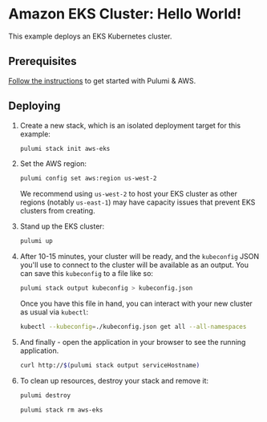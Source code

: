 # Amazon EKS Cluster: Hello World!

This example deploys an EKS Kubernetes cluster.

## Prerequisites

[Follow the instructions](https://www.pulumi.com/docs/clouds/aws/get-started/begin/)
to get started with Pulumi & AWS.

## Deploying

1. Create a new stack, which is an isolated deployment target for this example:

   ```bash
   pulumi stack init aws-eks
   ```

2. Set the AWS region:

   ```bash
   pulumi config set aws:region us-west-2
   ```

   We recommend using `us-west-2` to host your EKS cluster as other regions (notably `us-east-1`) may have capacity
   issues that prevent EKS clusters from creating.

3. Stand up the EKS cluster:

   ```bash
   pulumi up
   ```
4. After 10-15 minutes, your cluster will be ready, and the `kubeconfig` JSON you'll use to connect to the cluster will
   be available as an output. You can save this `kubeconfig` to a file like so:

   ```bash
   pulumi stack output kubeconfig > kubeconfig.json
   ```

   Once you have this file in hand, you can interact with your new cluster as usual via `kubectl`:

   ```bash
   kubectl --kubeconfig=./kubeconfig.json get all --all-namespaces
   ```

5. And finally - open the application in your browser to see the running application.

   ```bash
   curl http://$(pulumi stack output serviceHostname)
   ```

6. To clean up resources, destroy your stack and remove it:

   ```bash
   pulumi destroy
   ```
   ```bash
   pulumi stack rm aws-eks
   ```